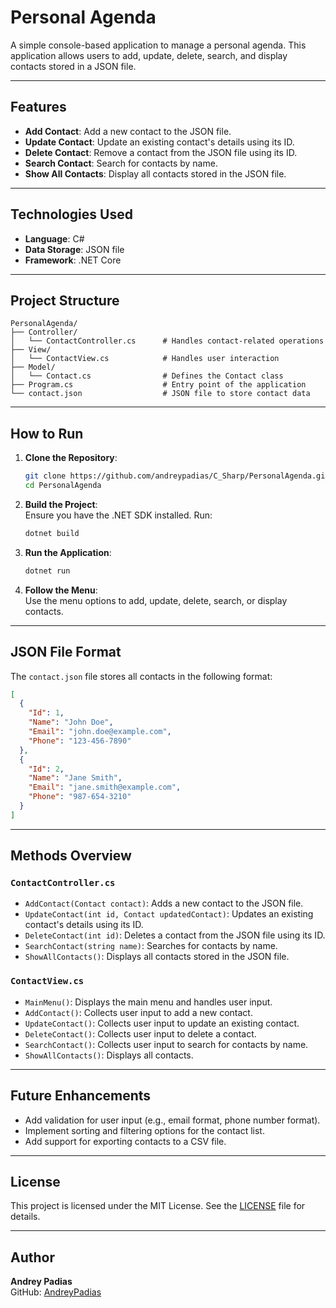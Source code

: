 # Personal Agenda

A simple console-based application to manage a personal agenda. This application allows users to add, update, delete, search, and display contacts stored in a JSON file.

---

## Features

- **Add Contact**: Add a new contact to the JSON file.
- **Update Contact**: Update an existing contact's details using its ID.
- **Delete Contact**: Remove a contact from the JSON file using its ID.
- **Search Contact**: Search for contacts by name.
- **Show All Contacts**: Display all contacts stored in the JSON file.

---

## Technologies Used

- **Language**: C#
- **Data Storage**: JSON file
- **Framework**: .NET Core

---

## Project Structure

```
PersonalAgenda/
├── Controller/
│   └── ContactController.cs      # Handles contact-related operations
├── View/
│   └── ContactView.cs            # Handles user interaction
├── Model/
│   └── Contact.cs                # Defines the Contact class
├── Program.cs                    # Entry point of the application
└── contact.json                  # JSON file to store contact data
```

---

## How to Run

1. **Clone the Repository**:
   ```bash
   git clone https://github.com/andreypadias/C_Sharp/PersonalAgenda.git
   cd PersonalAgenda
   ```

2. **Build the Project**:  
   Ensure you have the .NET SDK installed. Run:
   ```bash
   dotnet build
   ```

3. **Run the Application**:  
   ```bash
   dotnet run
   ```

4. **Follow the Menu**:  
   Use the menu options to add, update, delete, search, or display contacts.

---

## JSON File Format

The `contact.json` file stores all contacts in the following format:

```json
[
  {
    "Id": 1,
    "Name": "John Doe",
    "Email": "john.doe@example.com",
    "Phone": "123-456-7890"
  },
  {
    "Id": 2,
    "Name": "Jane Smith",
    "Email": "jane.smith@example.com",
    "Phone": "987-654-3210"
  }
]
```

---

## Methods Overview

### `ContactController.cs`

- `AddContact(Contact contact)`: Adds a new contact to the JSON file.  
- `UpdateContact(int id, Contact updatedContact)`: Updates an existing contact's details using its ID.  
- `DeleteContact(int id)`: Deletes a contact from the JSON file using its ID.  
- `SearchContact(string name)`: Searches for contacts by name.  
- `ShowAllContacts()`: Displays all contacts stored in the JSON file.

### `ContactView.cs`

- `MainMenu()`: Displays the main menu and handles user input.  
- `AddContact()`: Collects user input to add a new contact.  
- `UpdateContact()`: Collects user input to update an existing contact.  
- `DeleteContact()`: Collects user input to delete a contact.  
- `SearchContact()`: Collects user input to search for contacts by name.  
- `ShowAllContacts()`: Displays all contacts.

---

## Future Enhancements

- Add validation for user input (e.g., email format, phone number format).  
- Implement sorting and filtering options for the contact list.  
- Add support for exporting contacts to a CSV file.

---

## License

This project is licensed under the MIT License. See the [LICENSE](LICENSE) file for details.

---

## Author

**Andrey Padias**  
GitHub: [AndreyPadias](https://github.com/AndreyPadias)
